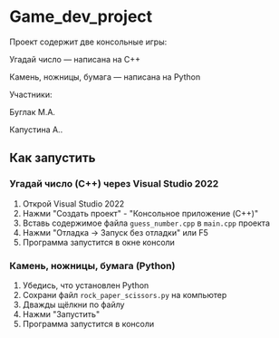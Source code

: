 # Game_dev_project

Проект содержит две консольные игры:

Угадай число — написана на C++

Камень, ножницы, бумага — написана на Python

Участники:

Буглак М.А.

Капустина А..

## Как запустить

### Угадай число (C++) через Visual Studio 2022

1. Открой Visual Studio 2022
2. Нажми "Создать проект" - "Консольное приложение (C++)"
3. Вставь содержимое файла `guess_number.cpp` в `main.cpp` проекта
4. Нажми "Отладка → Запуск без отладки" или F5
5. Программа запустится в окне консоли

### Камень, ножницы, бумага (Python)

1. Убедись, что установлен Python
2. Сохрани файл `rock_paper_scissors.py` на компьютер
3. Дважды щёлкни по файлу
4. Нажми "Запустить"
5. Программа запустится в консоли
